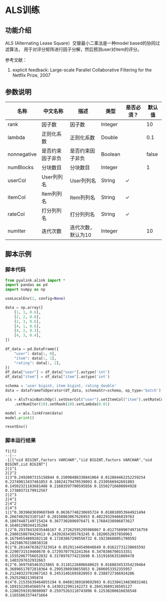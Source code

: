 # ALS训练

## 功能介绍
ALS (Alternating Lease Square）交替最小二乘法是一种model based的协同过滤算法，
用于对评分矩阵进行因子分解，然后预测user对item的评分。

参考文献：
1. explicit feedback: Large-scale Parallel Collaborative Filtering for the Netflix Prize, 2007


## 参数说明

| 名称 | 中文名称 | 描述 | 类型 | 是否必须？ | 默认值 |
| --- | --- | --- | --- | --- | --- |
| rank | 因子数 | 因子数 | Integer |  | 10 |
| lambda | 正则化系数 | 正则化系数 | Double |  | 0.1 |
| nonnegative | 是否约束因子非负 | 是否约束因子非负 | Boolean |  | false |
| numBlocks | 分块数目 | 分块数目 | Integer |  | 1 |
| userCol | User列列名 | User列列名 | String | ✓ |  |
| itemCol | Item列列名 | Item列列名 | String | ✓ |  |
| rateCol | 打分列列名 | 打分列列名 | String | ✓ |  |
| numIter | 迭代次数 | 迭代次数，默认为10 | Integer |  | 10 |




## 脚本示例
### 脚本代码

```python
from pyalink.alink import *
import pandas as pd
import numpy as np

useLocalEnv(1, config=None)

data = np.array([
    [1, 1, 0.6],
    [2, 2, 0.8],
    [2, 3, 0.6],
    [4, 1, 0.6],
    [4, 2, 0.3],
    [4, 3, 0.4],
])

df_data = pd.DataFrame({
    "user": data[:, 0],
    "item": data[:, 1],
    "rating": data[:, 2],
})
df_data["user"] = df_data["user"].astype('int')
df_data["item"] = df_data["item"].astype('int')

schema = 'user bigint, item bigint, rating double'
data = dataframeToOperator(df_data, schemaStr=schema, op_type='batch')

als = AlsTrainBatchOp().setUserCol("user").setItemCol("item").setRateCol("rating") \
    .setNumIter(10).setRank(10).setLambda(0.01)

model = als.linkFrom(data)
model.print()

resetEnv()

```

### 脚本运行结果

```
f1|f2
--|--
-1|["uid BIGINT,factors VARCHAR","iid BIGINT,factors VARCHAR","uid BIGINT,iid BIGINT"]
2|1^1
2|2^2
1|3^0.2492007315158844 0.15098488330841064 0.012884462252259254 0.23749813437461853 0.18824179470539093 0.2330566942691803 0.14502321183681488 0.21603597700595856 0.15502716600894928 0.17380373179912567
2|2^3
2|4^1
2|4^2
2|4^3
1|1^0.3039683699607849 0.06367748230695724 0.018810953944921494 0.2667402923107147 0.20158863067626953 0.40229329466819763 0.18074487149715424 0.3677302896976471 0.17684338986873627 0.16401298344135284
1|2^0.29378432035446167 0.27262595295906067 0.012758990749716759 0.2980150878429413 0.24392834305763245 0.1820652037858963 0.16794554889202118 0.17283867299556732 0.19238688051700592 0.24258670210838318
0|1^0.26144763827323914 0.05291144549846649 0.01622731238603592 0.2290731519460678 0.17295707762241364 0.3478386700153351 0.15552067756652832 0.3178976774215698 0.15191656351089478 0.1403297632932663
0|2^0.3697585463523865 0.31101226806640625 0.016883453354239464 0.36896517872810364 0.2995398938655853 0.2606053352355957 0.21240323781967163 0.24531401693820953 0.2388727366924286 0.292529821395874
0|4^0.21535639464855194 0.04601389169692993 0.013304134830832481 0.1891522854566574 0.1430312991142273 0.28413689136505127 0.12802591919898987 0.25975263118743896 0.12538200616836548 0.11655863374471664
```

